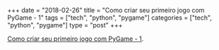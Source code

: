 +++
date = "2018-02-26"
title = "Como criar seu primeiro jogo com PyGame - 1"
tags = ["tech", "python", "pygame"]
categories = ["tech", "python", "pygame"]
type = "post"
+++

[Como criar seu primeiro jogo com PyGame - 1](https://blog.codeexpertslearning.com.br/como-criar-seu-primeiro-jogo-com-pygame-parte-01-8eb7e704a488).
